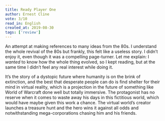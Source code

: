 ```yaml
---
title: Ready Player One
author: Ernest Cline
vote: 3/10
read_in: English
created_at: 2019-08-30
tags: ['review']
---
```


An attempt at making references to many ideas from the 80s. I understand the whole revival of the 80s but frankly, this felt like a useless story. I didn’t enjoy it, even though it was a compelling page-turner. Let me explain: I <em>wanted</em> to know how the whole thing evolved, so I kept reading, but at the same time I didn’t feel any real interest while doing it.

It’s the story of a dystopic future where humanity is on the brink of extinction, and the best that desperate people can do is find shelter for their mind in virtual reality, which is a projection in the future of something like World of Warcraft done well but totally immersive. The protagonist has no reserve when it comes to waste away his days in this fictitious world, which would have maybe given this work a chance. The virtual world’s creator launches a treasure hunt and the hero wins it against all odds and notwithstanding mega-corporations chasing him and his friends.

